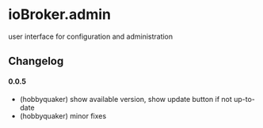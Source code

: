# ioBroker.admin

user interface for configuration and administration


## Changelog

#### 0.0.5

* (hobbyquaker) show available version, show update button if not up-to-date
* (hobbyquaker) minor fixes